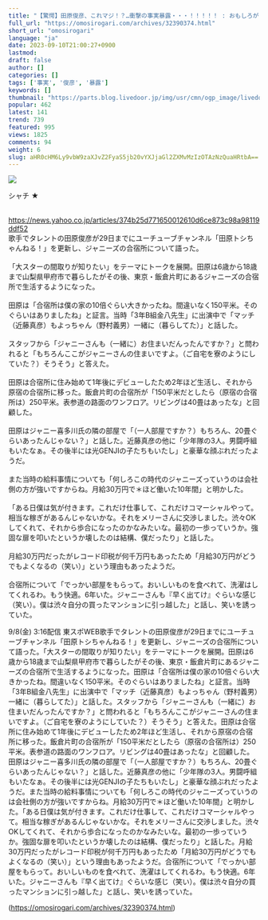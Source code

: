 ```yaml
---
title: "【驚愕】田原俊彦、これマジ！？…衝撃の事実暴露・・・！！！！！ : おもしろがり速報"
full_url: "https://omosirogari.com/archives/32390374.html"
short_url: "omosirogari"
language: "ja"
date: 2023-09-10T21:00:27+0900
lastmod: 
draft: false
author: []
categories: []
tags: ['事実', '俊彦', '暴露']
keywords: []
thumbnail: "https://parts.blog.livedoor.jp/img/usr/cmn/ogp_image/livedoor.png"
popular: 462
latest: 141
trend: 739
featured: 995
views: 1825
comments: 94
weight: 6
slug: aHR0cHM6Ly9vbW9zaXJvZ2FyaS5jb20vYXJjaGl2ZXMvMzIzOTAzNzQuaHRtbA==
---
```


![](https://parts.blog.livedoor.jp/img/usr/cmn/ogp_image/livedoor.png)

<div><p>シャチ ★ </p><br> <a target='_blank' href='https://news.yahoo.co.jp/articles/374b25d771650012610d6ce873c98a98119ddf52'>https://news.yahoo.co.jp/articles/374b25d771650012610d6ce873c98a98119ddf52</a> <br> 歌手でタレントの田原俊彦が29日までにユーチューブチャンネル「田原トシちゃんねる！」を更新し、ジャニーズの合宿所について語った。 <br> <br> 「大スターの間取りが知りたい」をテーマにトークを展開。田原は6歳から18歳まで山梨県甲府市で暮らしたがその後、東京・飯倉片町にあるジャニーズの合宿所で生活するようになった。 <br> <br> 田原は「合宿所は僕の家の10倍ぐらい大きかったね。間違いなく150平米。そのぐらいはありましたね」と証言。当時「3年B組金八先生」に出演中で「マッチ（近藤真彦）もよっちゃん（野村義男）一緒に（暮らしてた）」と話した。 <br> <br> スタッフから「ジャニーさんも（一緒に）お住まいだんったんですか？」と問われると「もちろんここがジャニーさんの住まいですよ。（ご自宅を寮のようにしていた？）そうそう」と答えた。 <br> <br> 田原は合宿所に住み始めて1年後にデビューしたため2年ほど生活し、それから原宿の合宿所に移った。飯倉片町の合宿所が「150平米だとしたら（原宿の合宿所は）250平米。表参道の路面のワンフロア。リビングは40畳はあったな」と回顧した。 <br> <br> 田原はジャニー喜多川氏の隣の部屋で「（一人部屋ですか？）もちろん、20畳ぐらいあったんじゃない？」と話した。近藤真彦の他に「少年隊の3人。男闘呼組もいたなぁ。その後半には光GENJIの子たちもいたし」と豪華な顔ぶれだったようだ。 <br> <br> また当時の給料事情についても「何しろこの時代のジャニーズっていうのは会社側の方が強いですからね。月給30万円で＊ほど働いた10年間」と明かした。 <br> <br> 「ある日僕は気が付きます。これだけ仕事して、これだけコマーシャルやって。相当な稼ぎがあるんじゃないかな。それをメリーさんに交渉しました。渋々OKしてくれて、それから歩合になったのかなみたいな。最初の一歩っていうか。強固な扉を叩いたというか壊したのは結構、僕だったり」と話した。 <br> <br> 月給30万円だったがレコード印税が何千万円もあったため「月給30万円がどうでもよくなるの（笑い）」という理由もあったようだ。 <br> <br> 合宿所について「でっかい部屋をもらって。おいしいものを食べれて、洗濯はしてくれるわ。もう快適。6年いた。ジャニーさんも『早く出てけ』ぐらいな感じ（笑い）。僕は渋々自分の買ったマンションに引っ越した」と話し、笑いを誘っていた。 <br> <p>9/8(金) 3:16配信 東スポWEB歌手でタレントの田原俊彦が29日までにユーチューブチャンネル「田原トシちゃんねる！」を更新し、ジャニーズの合宿所について語った。「大スターの間取りが知りたい」をテーマにトークを展開。田原は6歳から18歳まで山梨県甲府市で暮らしたがその後、東京・飯倉片町にあるジャニーズの合宿所で生活するようになった。田原は「合宿所は僕の家の10倍ぐらい大きかったね。間違いなく150平米。そのぐらいはありましたね」と証言。当時「3年B組金八先生」に出演中で「マッチ（近藤真彦）もよっちゃん（野村義男）一緒に（暮らしてた）」と話した。スタッフから「ジャニーさんも（一緒に）お住まいだんったんですか？」と問われると「もちろんここがジャニーさんの住まいですよ。（ご自宅を寮のようにしていた？）そうそう」と答えた。田原は合宿所に住み始めて1年後にデビューしたため2年ほど生活し、それから原宿の合宿所に移った。飯倉片町の合宿所が「150平米だとしたら（原宿の合宿所は）250平米。表参道の路面のワンフロア。リビングは40畳はあったな」と回顧した。田原はジャニー喜多川氏の隣の部屋で「（一人部屋ですか？）もちろん、20畳ぐらいあったんじゃない？」と話した。近藤真彦の他に「少年隊の3人。男闘呼組もいたなぁ。その後半には光GENJIの子たちもいたし」と豪華な顔ぶれだったようだ。また当時の給料事情についても「何しろこの時代のジャニーズっていうのは会社側の方が強いですからね。月給30万円で＊ほど働いた10年間」と明かした。「ある日僕は気が付きます。これだけ仕事して、これだけコマーシャルやって。相当な稼ぎがあるんじゃないかな。それをメリーさんに交渉しました。渋々OKしてくれて、それから歩合になったのかなみたいな。最初の一歩っていうか。強固な扉を叩いたというか壊したのは結構、僕だったり」と話した。月給30万円だったがレコード印税が何千万円もあったため「月給30万円がどうでもよくなるの（笑い）」という理由もあったようだ。合宿所について「でっかい部屋をもらって。おいしいものを食べれて、洗濯はしてくれるわ。もう快適。6年いた。ジャニーさんも『早く出てけ』ぐらいな感じ（笑い）。僕は渋々自分の買ったマンションに引っ越した」と話し、笑いを誘っていた。</p></div>

(https://omosirogari.com/archives/32390374.html)
